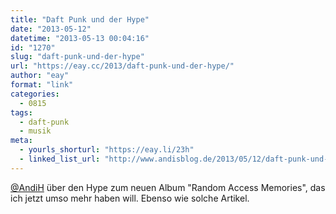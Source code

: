 ```yaml
---
title: "Daft Punk und der Hype"
date: "2013-05-12"
datetime: "2013-05-13 00:04:16"
id: "1270"
slug: "daft-punk-und-der-hype"
url: "https://eay.cc/2013/daft-punk-und-der-hype/"
author: "eay"
format: "link"
categories:
  - 0815
tags:
  - daft-punk
  - musik
meta:
  - yourls_shorturl: "https://eay.li/23h"
  - linked_list_url: "http://www.andisblog.de/2013/05/12/daft-punk-und-der-hype/"
---
```


[@AndiH](http://twitter.con/AndiH) über den Hype zum neuen Album "Random Access Memories", das ich jetzt umso mehr haben will. Ebenso wie solche Artikel.
